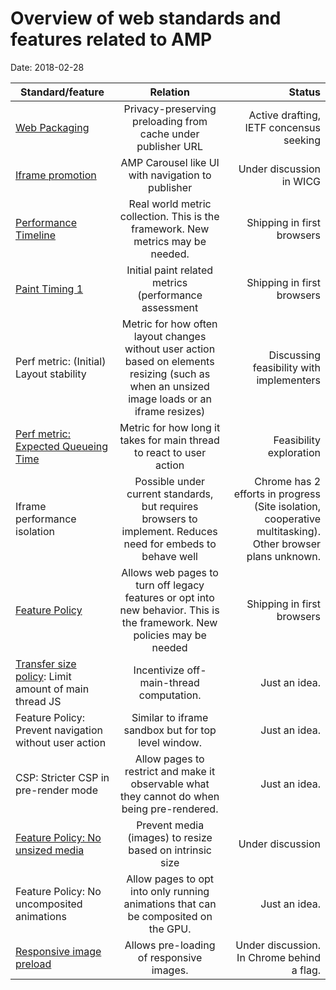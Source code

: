 # Overview of web standards and features related to AMP

Date: 2018-02-28

| Standard/feature | Relation | Status |
| ---------------- |:--------:| ------:|
| [Web Packaging](https://github.com/WICG/webpackage) | Privacy-preserving preloading from cache under publisher URL | Active drafting, IETF concensus seeking |
| [Iframe promotion](https://discourse.wicg.io/t/proposal-for-promotable-iframe/2375) | AMP Carousel like UI with navigation to publisher | Under discussion in WICG |
| [Performance Timeline](https://w3c.github.io/performance-timeline/) | Real world metric collection. This is the framework. New metrics may be needed. | Shipping in first browsers |
| [Paint Timing 1](https://w3c.github.io/paint-timing/) | Initial paint related metrics (performance assessment | Shipping in first browsers |
| Perf metric: (Initial) Layout stability | Metric for how often layout changes without user action based on elements resizing (such as when an unsized image loads or an iframe resizes) | Discussing feasibility with implementers |
| [Perf metric: Expected Queueing Time](https://docs.google.com/document/d/1Vgu7-R84Ym3lbfTRi98vpdspRr1UwORB4UV-p9K1FF0/edit#heading=h.qtmvlls54hz) | Metric for how long it takes for main thread to react to user action | Feasibility exploration |
| Iframe performance isolation | Possible under current standards, but requires browsers to implement. Reduces need for embeds to behave well | Chrome has 2 efforts in progress (Site isolation, cooperative multitasking). Other browser plans unknown. |
| [Feature Policy](https://wicg.github.io/feature-policy/) | Allows web pages to turn off legacy features or opt into new behavior. This is the framework. New policies may be needed | Shipping in first browsers |
| [Transfer size policy](https://github.com/WICG/transfer-size): Limit amount of main thread JS | Incentivize off-main-thread computation. |Just an idea. |
| Feature Policy: Prevent navigation without user action | Similar to iframe sandbox but for top level window. |Just an idea. |
| CSP: Stricter CSP in pre-render mode | Allow pages to restrict and make it observable what they cannot do when being pre-rendered. |Just an idea. |
| [Feature Policy: No unsized media](https://github.com/WICG/feature-policy/issues/127) | Prevent media (images) to resize based on intrinsic size | Under discussion |
| Feature Policy: No uncomposited animations | Allow pages to opt into only running animations that can be composited on the GPU. | Just an idea. |
| [Responsive image preload](https://github.com/w3c/preload/issues/120) | Allows pre-loading of responsive images. | Under discussion. In Chrome behind a flag. |